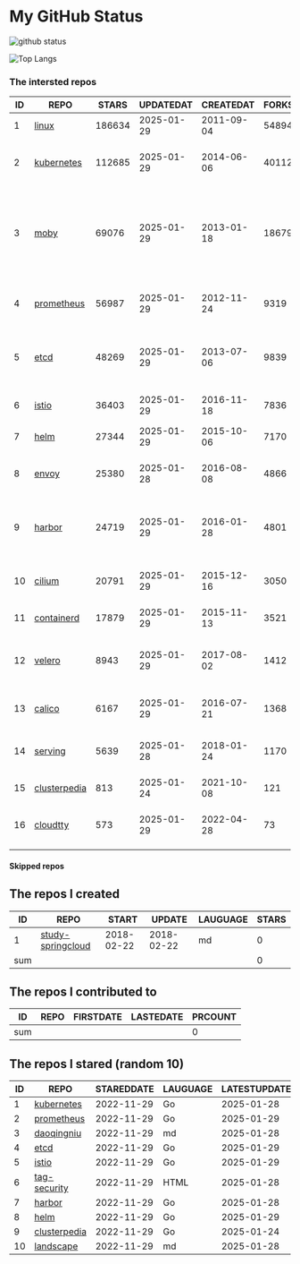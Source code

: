 # My GitHub Status

<img src="https://github-readme-stats-1.yihong0618.vercel.app/api?username=daoqingniu&show_icons=true&&&hide_title=true&count_private=true" alt="github status" />

![Top Langs](https://github-readme-stats-1.yihong0618.vercel.app/api/top-langs/?username=daoqingniu&layout=compact)

<!--START_SECTION:github_repos-->
### The intersted repos
| ID |                              REPO                               | STARS  | UPDATEDAT  | CREATEDAT  | FORKSCOUNT |                                                DESCRIPTIONS                                                |
|----|-----------------------------------------------------------------|--------|------------|------------|------------|------------------------------------------------------------------------------------------------------------|
|  1 | [linux](https://github.com/torvalds/linux)                      | 186634 | 2025-01-29 | 2011-09-04 |      54894 | Linux kernel source tree                                                                                   |
|  2 | [kubernetes](https://github.com/kubernetes/kubernetes)          | 112685 | 2025-01-29 | 2014-06-06 |      40112 | Production-Grade Container Scheduling and Management                                                       |
|  3 | [moby](https://github.com/moby/moby)                            |  69076 | 2025-01-29 | 2013-01-18 |      18679 | The Moby Project - a collaborative project for the container ecosystem to assemble container-based systems |
|  4 | [prometheus](https://github.com/prometheus/prometheus)          |  56987 | 2025-01-29 | 2012-11-24 |       9319 | The Prometheus monitoring system and time series database.                                                 |
|  5 | [etcd](https://github.com/etcd-io/etcd)                         |  48269 | 2025-01-29 | 2013-07-06 |       9839 | Distributed reliable key-value store for the most critical data of a distributed system                    |
|  6 | [istio](https://github.com/istio/istio)                         |  36403 | 2025-01-29 | 2016-11-18 |       7836 | Connect, secure, control, and observe services.                                                            |
|  7 | [helm](https://github.com/helm/helm)                            |  27344 | 2025-01-29 | 2015-10-06 |       7170 | The Kubernetes Package Manager                                                                             |
|  8 | [envoy](https://github.com/envoyproxy/envoy)                    |  25380 | 2025-01-28 | 2016-08-08 |       4866 | Cloud-native high-performance edge/middle/service proxy                                                    |
|  9 | [harbor](https://github.com/goharbor/harbor)                    |  24719 | 2025-01-29 | 2016-01-28 |       4801 | An open source trusted cloud native registry project that stores, signs, and scans content.                |
| 10 | [cilium](https://github.com/cilium/cilium)                      |  20791 | 2025-01-29 | 2015-12-16 |       3050 | eBPF-based Networking, Security, and Observability                                                         |
| 11 | [containerd](https://github.com/containerd/containerd)          |  17879 | 2025-01-29 | 2015-11-13 |       3521 | An open and reliable container runtime                                                                     |
| 12 | [velero](https://github.com/vmware-tanzu/velero)                |   8943 | 2025-01-29 | 2017-08-02 |       1412 | Backup and migrate Kubernetes applications and their persistent volumes                                    |
| 13 | [calico](https://github.com/projectcalico/calico)               |   6167 | 2025-01-29 | 2016-07-21 |       1368 | Cloud native networking and network security                                                               |
| 14 | [serving](https://github.com/knative/serving)                   |   5639 | 2025-01-28 | 2018-01-24 |       1170 | Kubernetes-based, scale-to-zero, request-driven compute                                                    |
| 15 | [clusterpedia](https://github.com/clusterpedia-io/clusterpedia) |    813 | 2025-01-24 | 2021-10-08 |        121 | The Encyclopedia of Kubernetes clusters                                                                    |
| 16 | [cloudtty](https://github.com/cloudtty/cloudtty)                |    573 | 2025-01-29 | 2022-04-28 |         73 | A Friendly Kubernetes CloudShell (Web Terminal) !                                                          |



#### Skipped repos
<!--END_SECTION:github_repos-->

<!--START_SECTION:my_github-->
## The repos I created
| ID  |                                 REPO                                 |   START    |   UPDATE   | LAUGUAGE | STARS |
|-----|----------------------------------------------------------------------|------------|------------|----------|-------|
|   1 | [study-springcloud](https://github.com/daoqingniu/study-springcloud) | 2018-02-22 | 2018-02-22 | md       |     0 |
| sum |                                                                      |            |            |          |     0 |

## The repos I contributed to
| ID  | REPO | FIRSTDATE | LASTEDATE | PRCOUNT |
|-----|------|-----------|-----------|---------|
| sum |      |           |           |       0 |

## The repos I stared (random 10)
| ID |                              REPO                               | STAREDDATE | LAUGUAGE | LATESTUPDATE |
|----|-----------------------------------------------------------------|------------|----------|--------------|
|  1 | [kubernetes](https://github.com/kubernetes/kubernetes)          | 2022-11-29 | Go       | 2025-01-28   |
|  2 | [prometheus](https://github.com/prometheus/prometheus)          | 2022-11-29 | Go       | 2025-01-29   |
|  3 | [daoqingniu](https://github.com/daoqingniu/daoqingniu)          | 2022-11-29 | md       | 2025-01-28   |
|  4 | [etcd](https://github.com/etcd-io/etcd)                         | 2022-11-29 | Go       | 2025-01-29   |
|  5 | [istio](https://github.com/istio/istio)                         | 2022-11-29 | Go       | 2025-01-29   |
|  6 | [tag-security](https://github.com/cncf/tag-security)            | 2022-11-29 | HTML     | 2025-01-28   |
|  7 | [harbor](https://github.com/goharbor/harbor)                    | 2022-11-29 | Go       | 2025-01-28   |
|  8 | [helm](https://github.com/helm/helm)                            | 2022-11-29 | Go       | 2025-01-29   |
|  9 | [clusterpedia](https://github.com/clusterpedia-io/clusterpedia) | 2022-11-29 | Go       | 2025-01-24   |
| 10 | [landscape](https://github.com/cncf/landscape)                  | 2022-11-29 | md       | 2025-01-28   |

<!--END_SECTION:my_github-->
